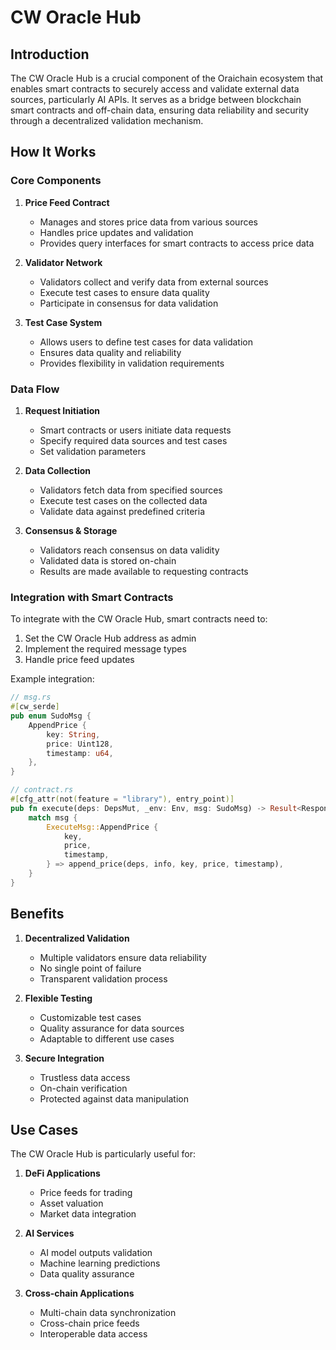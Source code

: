 # CW Oracle Hub

## Introduction

The CW Oracle Hub is a crucial component of the Oraichain ecosystem that enables smart contracts to securely access and validate external data sources, particularly AI APIs. It serves as a bridge between blockchain smart contracts and off-chain data, ensuring data reliability and security through a decentralized validation mechanism.

## How It Works

### Core Components

1. **Price Feed Contract**

   - Manages and stores price data from various sources
   - Handles price updates and validation
   - Provides query interfaces for smart contracts to access price data

2. **Validator Network**

   - Validators collect and verify data from external sources
   - Execute test cases to ensure data quality
   - Participate in consensus for data validation

3. **Test Case System**
   - Allows users to define test cases for data validation
   - Ensures data quality and reliability
   - Provides flexibility in validation requirements

### Data Flow

1. **Request Initiation**

   - Smart contracts or users initiate data requests
   - Specify required data sources and test cases
   - Set validation parameters

2. **Data Collection**

   - Validators fetch data from specified sources
   - Execute test cases on the collected data
   - Validate data against predefined criteria

3. **Consensus & Storage**
   - Validators reach consensus on data validity
   - Validated data is stored on-chain
   - Results are made available to requesting contracts

### Integration with Smart Contracts

To integrate with the CW Oracle Hub, smart contracts need to:

1. Set the CW Oracle Hub address as admin
2. Implement the required message types
3. Handle price feed updates

Example integration:

```rust
// msg.rs
#[cw_serde]
pub enum SudoMsg {
    AppendPrice {
        key: String,
        price: Uint128,
        timestamp: u64,
    },
}

// contract.rs
#[cfg_attr(not(feature = "library"), entry_point)]
pub fn execute(deps: DepsMut, _env: Env, msg: SudoMsg) -> Result<Response, ContractError> {
    match msg {
        ExecuteMsg::AppendPrice {
            key,
            price,
            timestamp,
        } => append_price(deps, info, key, price, timestamp),
    }
}
```

## Benefits

1. **Decentralized Validation**

   - Multiple validators ensure data reliability
   - No single point of failure
   - Transparent validation process

2. **Flexible Testing**

   - Customizable test cases
   - Quality assurance for data sources
   - Adaptable to different use cases

3. **Secure Integration**
   - Trustless data access
   - On-chain verification
   - Protected against data manipulation

## Use Cases

The CW Oracle Hub is particularly useful for:

1. **DeFi Applications**

   - Price feeds for trading
   - Asset valuation
   - Market data integration

2. **AI Services**

   - AI model outputs validation
   - Machine learning predictions
   - Data quality assurance

3. **Cross-chain Applications**
   - Multi-chain data synchronization
   - Cross-chain price feeds
   - Interoperable data access
